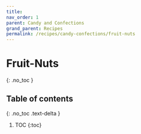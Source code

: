 ```yaml
---
title:
nav_order: 1
parent: Candy and Confections
grand_parent: Recipes
permalink: /recipes/candy-confections/fruit-nuts
---
```


# Fruit-Nuts
{: .no_toc }

## Table of contents
{: .no_toc .text-delta }

1. TOC
{:toc}

